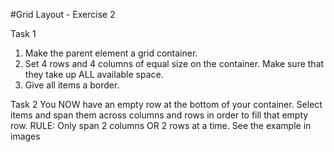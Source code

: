 #Grid Layout - Exercise 2  

Task 1 
1. Make the parent element a grid container. 
2. Set 4 rows and 4 columns of equal size on the container. Make sure that they take up ALL available space. 
3. Give all items a border. 

Task 2
You NOW have an empty row at the bottom of your container. Select items and span them across columns and rows in order to fill that empty row. 
RULE: Only span 2 columns OR 2 rows at a time.
See the example in images

